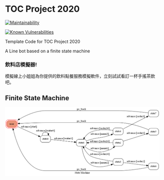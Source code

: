 # TOC Project 2020

[![Maintainability](https://api.codeclimate.com/v1/badges/dc7fa47fcd809b99d087/maintainability)](https://codeclimate.com/github/NCKU-CCS/TOC-Project-2020/maintainability)

[![Known Vulnerabilities](https://snyk.io/test/github/NCKU-CCS/TOC-Project-2020/badge.svg)](https://snyk.io/test/github/NCKU-CCS/TOC-Project-2020)


Template Code for TOC Project 2020

A Line bot based on a finite state machine

### 飲料店模擬器!
  模擬線上小姐姐為你提供的飲料點餐服務模擬軟件，立刻試試看訂一杯手搖茶飲吧。

## Finite State Machine
![fsm](./fsm.png)


